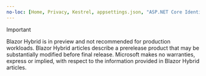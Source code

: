```yaml
---
no-loc: [Home, Privacy, Kestrel, appsettings.json, "ASP.NET Core Identity", cookie, Cookie, Blazor, "Blazor Server", "Blazor WebAssembly", "Identity", "Let's Encrypt", Razor, SignalR]
---
```

> [!IMPORTANT]
> Blazor Hybrid is in preview and not recommended for production workloads. Blazor Hybrid articles describe a prerelease product that may be substantially modified before final release. Microsoft makes no warranties, express or implied, with respect to the information provided in Blazor Hybrid articles.
